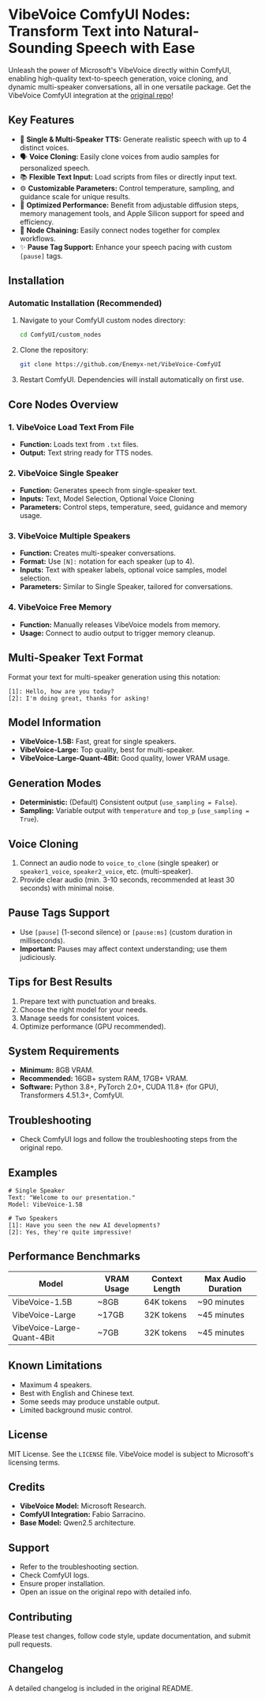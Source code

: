 # VibeVoice ComfyUI Nodes: Transform Text into Natural-Sounding Speech with Ease

Unleash the power of Microsoft's VibeVoice directly within ComfyUI, enabling high-quality text-to-speech generation, voice cloning, and dynamic multi-speaker conversations, all in one versatile package. Get the VibeVoice ComfyUI integration at the [original repo](https://github.com/Enemyx-net/VibeVoice-ComfyUI)!

## Key Features

*   🎤 **Single & Multi-Speaker TTS:** Generate realistic speech with up to 4 distinct voices.
*   🗣️ **Voice Cloning:** Easily clone voices from audio samples for personalized speech.
*   📚 **Flexible Text Input:** Load scripts from files or directly input text.
*   ⚙️ **Customizable Parameters:** Control temperature, sampling, and guidance scale for unique results.
*   💾 **Optimized Performance:** Benefit from adjustable diffusion steps, memory management tools, and Apple Silicon support for speed and efficiency.
*   🔌 **Node Chaining:** Easily connect nodes together for complex workflows.
*   ✨ **Pause Tag Support:** Enhance your speech pacing with custom `[pause]` tags.

## Installation

### Automatic Installation (Recommended)

1.  Navigate to your ComfyUI custom nodes directory:
    ```bash
    cd ComfyUI/custom_nodes
    ```

2.  Clone the repository:
    ```bash
    git clone https://github.com/Enemyx-net/VibeVoice-ComfyUI
    ```

3.  Restart ComfyUI. Dependencies will install automatically on first use.

## Core Nodes Overview

### 1. VibeVoice Load Text From File

*   **Function:** Loads text from `.txt` files.
*   **Output:** Text string ready for TTS nodes.

### 2. VibeVoice Single Speaker

*   **Function:** Generates speech from single-speaker text.
*   **Inputs:** Text, Model Selection, Optional Voice Cloning
*   **Parameters:** Control steps, temperature, seed, guidance and memory usage.

### 3. VibeVoice Multiple Speakers

*   **Function:** Creates multi-speaker conversations.
*   **Format:** Use `[N]:` notation for each speaker (up to 4).
*   **Inputs:** Text with speaker labels, optional voice samples, model selection.
*   **Parameters:** Similar to Single Speaker, tailored for conversations.

### 4. VibeVoice Free Memory

*   **Function:** Manually releases VibeVoice models from memory.
*   **Usage:** Connect to audio output to trigger memory cleanup.

## Multi-Speaker Text Format

Format your text for multi-speaker generation using this notation:

```
[1]: Hello, how are you today?
[2]: I'm doing great, thanks for asking!
```

## Model Information

*   **VibeVoice-1.5B:** Fast, great for single speakers.
*   **VibeVoice-Large:** Top quality, best for multi-speaker.
*   **VibeVoice-Large-Quant-4Bit:** Good quality, lower VRAM usage.

## Generation Modes

*   **Deterministic:** (Default) Consistent output (`use_sampling = False`).
*   **Sampling:** Variable output with `temperature` and `top_p` (`use_sampling = True`).

## Voice Cloning

1.  Connect an audio node to `voice_to_clone` (single speaker) or `speaker1_voice`, `speaker2_voice`, etc. (multi-speaker).
2.  Provide clear audio (min. 3-10 seconds, recommended at least 30 seconds) with minimal noise.

## Pause Tags Support

*   Use `[pause]` (1-second silence) or `[pause:ms]` (custom duration in milliseconds).
*   **Important:** Pauses may affect context understanding; use them judiciously.

## Tips for Best Results

1.  Prepare text with punctuation and breaks.
2.  Choose the right model for your needs.
3.  Manage seeds for consistent voices.
4.  Optimize performance (GPU recommended).

## System Requirements

*   **Minimum:** 8GB VRAM.
*   **Recommended:** 16GB+ system RAM, 17GB+ VRAM.
*   **Software:** Python 3.8+, PyTorch 2.0+, CUDA 11.8+ (for GPU), Transformers 4.51.3+, ComfyUI.

## Troubleshooting

*   Check ComfyUI logs and follow the troubleshooting steps from the original repo.

## Examples

```
# Single Speaker
Text: "Welcome to our presentation."
Model: VibeVoice-1.5B
```

```
# Two Speakers
[1]: Have you seen the new AI developments?
[2]: Yes, they're quite impressive!
```

## Performance Benchmarks

| Model                  | VRAM Usage | Context Length | Max Audio Duration |
|------------------------|------------|----------------|-------------------|
| VibeVoice-1.5B         | ~8GB | 64K tokens | ~90 minutes |
| VibeVoice-Large | ~17GB | 32K tokens | ~45 minutes |
| VibeVoice-Large-Quant-4Bit | ~7GB | 32K tokens | ~45 minutes |

## Known Limitations

*   Maximum 4 speakers.
*   Best with English and Chinese text.
*   Some seeds may produce unstable output.
*   Limited background music control.

## License

MIT License. See the `LICENSE` file. VibeVoice model is subject to Microsoft's licensing terms.

## Credits

*   **VibeVoice Model:** Microsoft Research.
*   **ComfyUI Integration:** Fabio Sarracino.
*   **Base Model:** Qwen2.5 architecture.

## Support

*   Refer to the troubleshooting section.
*   Check ComfyUI logs.
*   Ensure proper installation.
*   Open an issue on the original repo with detailed info.

## Contributing

Please test changes, follow code style, update documentation, and submit pull requests.

## Changelog

A detailed changelog is included in the original README.